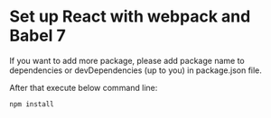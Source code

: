 # Set up React with webpack and Babel 7
If you want to add more package, please add package name to dependencies or devDependencies (up to you) in package.json file.

After that execute below command line:

`npm install`

